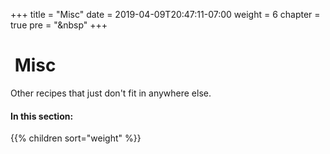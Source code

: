 +++
title = "Misc"
date = 2019-04-09T20:47:11-07:00
weight = 6
chapter = true
pre = "<i class='fas fa-box-open'></i>&nbsp"
+++

# <i class="fas fa-box-open"></i>&nbsp;Misc

Other recipes that just don't fit in anywhere else.

#### In this section:

{{% children  sort="weight" %}}
